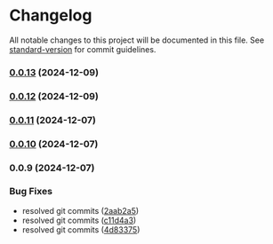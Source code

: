 # Changelog

All notable changes to this project will be documented in this file. See [standard-version](https://github.com/conventional-changelog/standard-version) for commit guidelines.

### [0.0.13](https://github.com/similie/http-connector/compare/v0.0.12...v0.0.13) (2024-12-09)

### [0.0.12](https://github.com/similie/http-connector/compare/v0.0.11...v0.0.12) (2024-12-09)

### [0.0.11](https://github.com/similie/http-connector/compare/v0.0.10...v0.0.11) (2024-12-07)

### [0.0.10](https://github.com/similie/http-connector/compare/v0.0.9...v0.0.10) (2024-12-07)

### 0.0.9 (2024-12-07)


### Bug Fixes

* resolved git commits ([2aab2a5](https://github.com/similie/http-connector/commit/2aab2a5d05e07f4f3eeab16ba7406227857d602b))
* resolved git commits ([c11d4a3](https://github.com/similie/http-connector/commit/c11d4a34fcffa41c303fafc6e9471a99239bccb2))
* resolved git commits ([4d83375](https://github.com/similie/http-connector/commit/4d833756996ae1364c5b445c89a5d925e7c53805))

